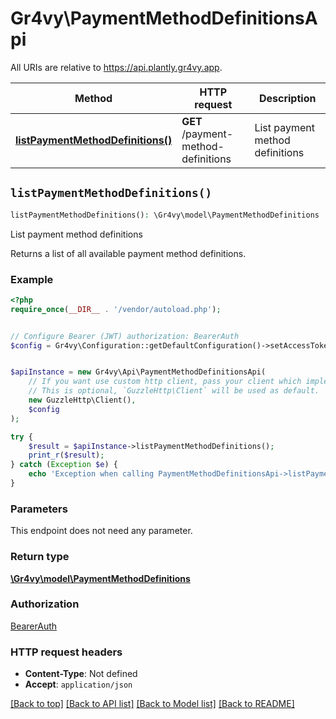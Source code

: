 # Gr4vy\PaymentMethodDefinitionsApi

All URIs are relative to https://api.plantly.gr4vy.app.

Method | HTTP request | Description
------------- | ------------- | -------------
[**listPaymentMethodDefinitions()**](PaymentMethodDefinitionsApi.md#listPaymentMethodDefinitions) | **GET** /payment-method-definitions | List payment method definitions


## `listPaymentMethodDefinitions()`

```php
listPaymentMethodDefinitions(): \Gr4vy\model\PaymentMethodDefinitions
```

List payment method definitions

Returns a list of all available payment method definitions.

### Example

```php
<?php
require_once(__DIR__ . '/vendor/autoload.php');


// Configure Bearer (JWT) authorization: BearerAuth
$config = Gr4vy\Configuration::getDefaultConfiguration()->setAccessToken('YOUR_ACCESS_TOKEN');


$apiInstance = new Gr4vy\Api\PaymentMethodDefinitionsApi(
    // If you want use custom http client, pass your client which implements `GuzzleHttp\ClientInterface`.
    // This is optional, `GuzzleHttp\Client` will be used as default.
    new GuzzleHttp\Client(),
    $config
);

try {
    $result = $apiInstance->listPaymentMethodDefinitions();
    print_r($result);
} catch (Exception $e) {
    echo 'Exception when calling PaymentMethodDefinitionsApi->listPaymentMethodDefinitions: ', $e->getMessage(), PHP_EOL;
}
```

### Parameters

This endpoint does not need any parameter.

### Return type

[**\Gr4vy\model\PaymentMethodDefinitions**](../Model/PaymentMethodDefinitions.md)

### Authorization

[BearerAuth](../../README.md#BearerAuth)

### HTTP request headers

- **Content-Type**: Not defined
- **Accept**: `application/json`

[[Back to top]](#) [[Back to API list]](../../README.md#endpoints)
[[Back to Model list]](../../README.md#models)
[[Back to README]](../../README.md)
